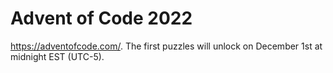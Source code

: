 # Advent of Code 2022

https://adventofcode.com/. 
The first puzzles will unlock on December 1st at midnight EST (UTC-5).

